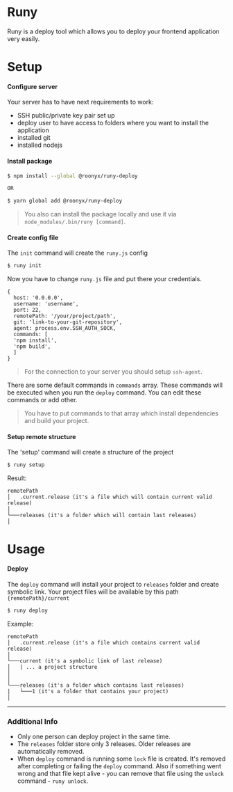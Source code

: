 # Runy

Runy is a deploy tool which allows you to deploy your frontend application very easily.

# Setup
#### Configure server
Your server has to have next requirements to work:
- SSH public/private key pair set up
- deploy user to have access to folders where you want to install the application
- installed git
- installed nodejs

#### Install package
```bash
$ npm install --global @roonyx/runy-deploy

OR

$ yarn global add @roonyx/runy-deploy
```
> You also can install the package locally and use it via `node_modules/.bin/runy [command]`.

#### Create config file
The `init` command will create the `runy.js` config
```bash
$ runy init
```

Now you have to change `runy.js` file and put there your credentials.
```
{
  host: '0.0.0.0',
  username: 'username',
  port: 22,
  remotePath: '/your/project/path',
  git: 'link-to-your-git-repository',
  agent: process.env.SSH_AUTH_SOCK,
  commands: [
  'npm install',
  'npm build',
  ]
}
```
> For the connection to your server you should setup `ssh-agent`.

There are some default commands in `commands` array. These commands will be executed when you run the `deploy` command. You can edit these commands or add other.
> You have to put commands to that array which install dependencies and build your project.

#### Setup remote structure
The 'setup' command will create a structure of the project
```bash
$ runy setup
```
Result:
```
remotePath
│   .current.release (it's a file which will contain current valid release)
│
└───releases (it's a folder which will contain last releases)
│
```

# Usage
#### Deploy
The `deploy` command will install your project to `releases` folder and create symbolic link. Your project files will be available by this path `{remotePath}/current`
```bash
$ runy deploy
```
Example:
```
remotePath
│   .current.release (it's a file which contains current valid release)
│
└───current (it's a symbolic link of last release)
│   | ... a project structure
│
│
└───releases (it's a folder which contains last releases)
|   └───1 (it's a folder that contains your project)
│
```

----

### Additional Info
- Only one person can deploy project in the same time.
- The `releases` folder store only 3 releases. Older releases are automatically removed.
- When `deploy` command is running some `lock` file is created. It's removed after completing or failing the `deploy` command. Also if something went wrong and that file kept alive - you can remove that file using the `unlock` command - `runy unlock`.
